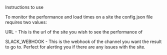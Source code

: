 Instructions to use

To monitor the performance and load times on a site the config.json file requires two values:

URL - This is the url of the site you wish to see the performance of

SLACK_WEBHOOK - This is the webhook of the channel you want the result to go to. Perfect for alerting you if there are any issues with the site.
